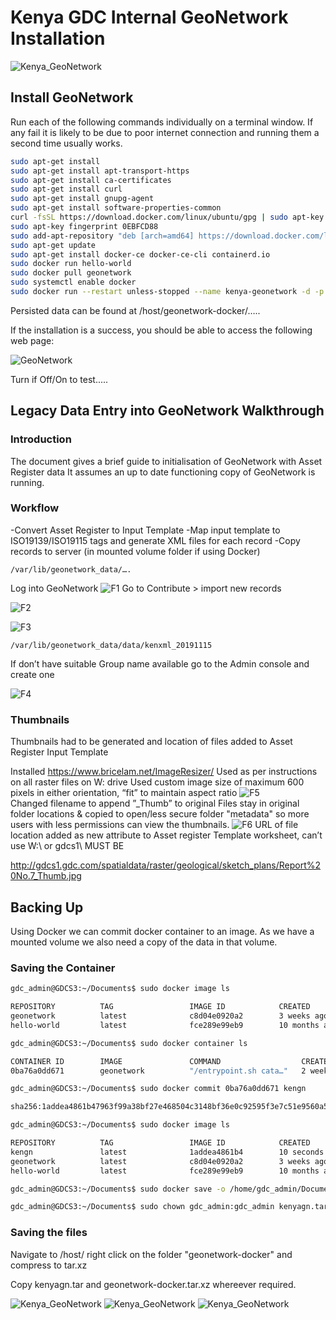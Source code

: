 # Kenya GDC Internal GeoNetwork Installation

![Kenya_GeoNetwork](Screen_Capture_191115.PNG "Kenya GeoNetwork")

## Install GeoNetwork 


Run each of the following commands individually on a terminal window. If any fail it is likely to be due to poor internet connection and running them a second time usually works.

```bash
sudo apt-get install
sudo apt-get install apt-transport-https
sudo apt-get install ca-certificates
sudo apt-get install curl
sudo apt-get install gnupg-agent
sudo apt-get install software-properties-common
curl -fsSL https://download.docker.com/linux/ubuntu/gpg | sudo apt-key add –
sudo apt-key fingerprint 0EBFCD88
sudo add-apt-repository "deb [arch=amd64] https://download.docker.com/linux/ubuntu $(lsb_release -cs) stable"
sudo apt-get update
sudo apt-get install docker-ce docker-ce-cli containerd.io
sudo docker run hello-world
sudo docker pull geonetwork
sudo systemctl enable docker
sudo docker run --restart unless-stopped --name kenya-geonetwork -d -p 8080:8080 -e DATA_DIR=/var/lib/geonetwork_data -v /host/geonetwork-docker:/var/lib/geonetwork_data geonetwork
```

Persisted data can be found at /host/geonetwork-docker/…..

If the installation is a success, you should be able to access the following web page:

![GeoNetwork](initial.png "GeoNetwork")

Turn if Off/On to test.....

## Legacy Data Entry into GeoNetwork Walkthrough

### Introduction

The document gives a brief guide to initialisation of GeoNetwork with Asset Register data
It assumes an up to date functioning copy of GeoNetwork is running. 

### Workflow

-Convert Asset Register to Input Template
-Map input template to ISO19139/ISO19115 tags and generate XML files for each record
-Copy records to server (in mounted volume folder if using Docker)
```
/var/lib/geonetwork_data/…. 
```

Log into GeoNetwork
![F1](F1.PNG "F1") 
Go to Contribute > import new records 

![F2](F2.PNG "F2")  

![F3](F3.PNG "F3") 

```
/var/lib/geonetwork_data/data/kenxml_20191115
```

If don’t have suitable Group name available go to the Admin console and create one

![F4](F4.PNG "F4") 

### Thumbnails

Thumbnails had to be generated and location of files added to Asset Register Input Template

Installed https://www.bricelam.net/ImageResizer/
Used as per instructions on all raster files on W: drive
Used custom image size of maximum 600 pixels in either orientation, “fit” to maintain aspect ratio
![F5](F5.PNG "F5")  
Changed filename to append ”_Thumb” to original
Files stay in original folder locations & copied to open/less secure folder "metadata" so more users with less permissions can view the thumbnails. 
![F6](F6.PNG "F6") 
URL of file location added as new attribute to Asset register Template worksheet, can’t use W:\ or gdcs1\ 
MUST BE

http://gdcs1.gdc.com/spatialdata/raster/geological/sketch_plans/Report%20No.7_Thumb.jpg

## Backing Up

Using Docker we can commit docker container to an image. As we have a mounted volume we also need a copy of the data in that volume. 

### Saving the Container

```bash
gdc_admin@GDCS3:~/Documents$ sudo docker image ls
```

```bash
REPOSITORY          TAG                 IMAGE ID            CREATED             SIZE
geonetwork          latest              c8d04e0920a2        3 weeks ago         812MB
hello-world         latest              fce289e99eb9        10 months ago       1.84kB
```

```bash
gdc_admin@GDCS3:~/Documents$ sudo docker container ls
```

```bash
CONTAINER ID        IMAGE               COMMAND                  CREATED             STATUS              PORTS                    NAMES
0ba76a0dd671        geonetwork          "/entrypoint.sh cata…"   2 weeks ago         Up 6 days           0.0.0.0:8080->8080/tcp   kenya-geonetwork
```

```bash
gdc_admin@GDCS3:~/Documents$ sudo docker commit 0ba76a0dd671 kengn
```

```bash
sha256:1addea4861b47963f99a38bf27e468504c3148bf36e0c92595f3e7c51e9560a5
```

```bash
gdc_admin@GDCS3:~/Documents$ sudo docker image ls
```

```bash
REPOSITORY          TAG                 IMAGE ID            CREATED             SIZE
kengn               latest              1addea4861b4        10 seconds ago      1.04GB
geonetwork          latest              c8d04e0920a2        3 weeks ago         812MB
hello-world         latest              fce289e99eb9        10 months ago       1.84kB
```

```bash
gdc_admin@GDCS3:~/Documents$ sudo docker save -o /home/gdc_admin/Documents/kenyagn.tar kengn
```

```bash
gdc_admin@GDCS3:~/Documents$ sudo chown gdc_admin:gdc_admin kenyagn.tar
```

### Saving the files 

Navigate to /host/ right click on the folder "geonetwork-docker" and compress to tar.xz

Copy kenyagn.tar and geonetwork-docker.tar.xz whereever required. 

![Kenya_GeoNetwork](Screen_Capture_191115_1.PNG "Kenya GeoNetwork")
![Kenya_GeoNetwork](Screen_Capture_191115_2.PNG "Kenya GeoNetwork")
![Kenya_GeoNetwork](Screen_Capture_191115_3.PNG "Kenya GeoNetwork")
